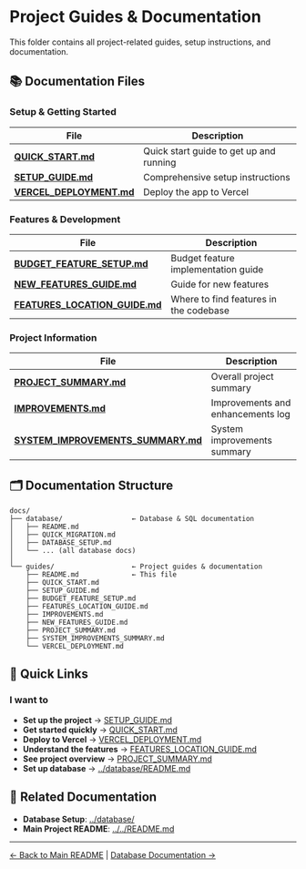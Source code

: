 # Project Guides & Documentation

This folder contains all project-related guides, setup instructions, and documentation.

## 📚 Documentation Files

### Setup & Getting Started

| File | Description |
|------|-------------|
| **[QUICK_START.md](./QUICK_START.md)** | Quick start guide to get up and running |
| **[SETUP_GUIDE.md](./SETUP_GUIDE.md)** | Comprehensive setup instructions |
| **[VERCEL_DEPLOYMENT.md](./VERCEL_DEPLOYMENT.md)** | Deploy the app to Vercel |

### Features & Development

| File | Description |
|------|-------------|
| **[BUDGET_FEATURE_SETUP.md](./BUDGET_FEATURE_SETUP.md)** | Budget feature implementation guide |
| **[NEW_FEATURES_GUIDE.md](./NEW_FEATURES_GUIDE.md)** | Guide for new features |
| **[FEATURES_LOCATION_GUIDE.md](./FEATURES_LOCATION_GUIDE.md)** | Where to find features in the codebase |

### Project Information

| File | Description |
|------|-------------|
| **[PROJECT_SUMMARY.md](./PROJECT_SUMMARY.md)** | Overall project summary |
| **[IMPROVEMENTS.md](./IMPROVEMENTS.md)** | Improvements and enhancements log |
| **[SYSTEM_IMPROVEMENTS_SUMMARY.md](./SYSTEM_IMPROVEMENTS_SUMMARY.md)** | System improvements summary |

## 🗂️ Documentation Structure

```
docs/
├── database/                 ← Database & SQL documentation
│   ├── README.md
│   ├── QUICK_MIGRATION.md
│   ├── DATABASE_SETUP.md
│   └── ... (all database docs)
│
└── guides/                   ← Project guides & documentation
    ├── README.md             ← This file
    ├── QUICK_START.md
    ├── SETUP_GUIDE.md
    ├── BUDGET_FEATURE_SETUP.md
    ├── FEATURES_LOCATION_GUIDE.md
    ├── IMPROVEMENTS.md
    ├── NEW_FEATURES_GUIDE.md
    ├── PROJECT_SUMMARY.md
    ├── SYSTEM_IMPROVEMENTS_SUMMARY.md
    └── VERCEL_DEPLOYMENT.md
```

## 🚀 Quick Links

### I want to

- **Set up the project** → [SETUP_GUIDE.md](./SETUP_GUIDE.md)
- **Get started quickly** → [QUICK_START.md](./QUICK_START.md)
- **Deploy to Vercel** → [VERCEL_DEPLOYMENT.md](./VERCEL_DEPLOYMENT.md)
- **Understand the features** → [FEATURES_LOCATION_GUIDE.md](./FEATURES_LOCATION_GUIDE.md)
- **See project overview** → [PROJECT_SUMMARY.md](./PROJECT_SUMMARY.md)
- **Set up database** → [../database/README.md](../database/README.md)

## 📖 Related Documentation

- **Database Setup**: [../database/](../database/)
- **Main Project README**: [../../README.md](../../README.md)

---

[← Back to Main README](../../README.md) | [Database Documentation →](../database/)
